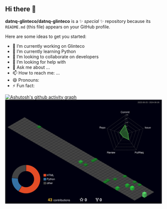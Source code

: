 ## Hi there 👋

**datnq-glinteco/datnq-glinteco** is a ✨ _special_ ✨ repository because its `README.md` (this file) appears on your GitHub profile.

Here are some ideas to get you started:

- 🔭 I’m currently working on Glinteco
- 🌱 I’m currently learning Python
- 👯 I’m looking to collaborate on developers
- 🤔 I’m looking for help with 
- 💬 Ask me about ...
- 📫 How to reach me: ...
- 😄 Pronouns: 
- ⚡ Fun fact: 

[![Ashutosh's github activity graph](https://github-readme-activity-graph.vercel.app/graph?username=datnq-glinteco&theme=react-dark)](https://github.com/ashutosh00710/github-readme-activity-graph)
![](./profile-3d-contrib/profile-night-green.svg)
